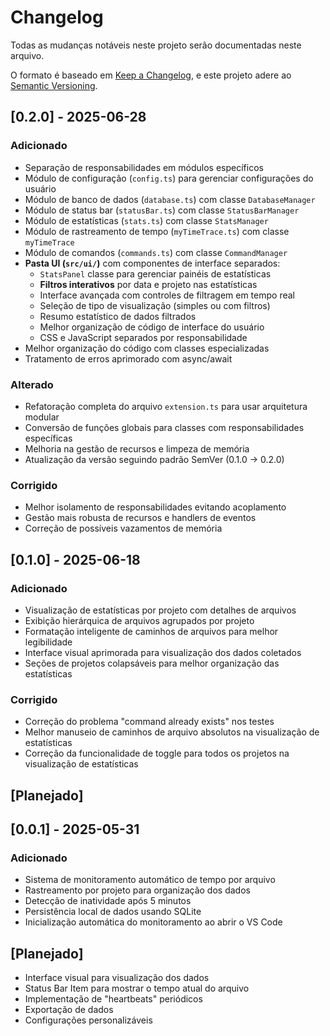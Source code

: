 # Changelog

Todas as mudanças notáveis neste projeto serão documentadas neste arquivo.

O formato é baseado em [Keep a Changelog](https://keepachangelog.com/en/1.0.0/),
e este projeto adere ao [Semantic Versioning](https://semver.org/spec/v2.0.0.html).

## [0.2.0] - 2025-06-28

### Adicionado

- Separação de responsabilidades em módulos específicos
- Módulo de configuração (`config.ts`) para gerenciar configurações do usuário
- Módulo de banco de dados (`database.ts`) com classe `DatabaseManager`
- Módulo de status bar (`statusBar.ts`) com classe `StatusBarManager`
- Módulo de estatísticas (`stats.ts`) com classe `StatsManager`
- Módulo de rastreamento de tempo (`myTimeTrace.ts`) com classe `myTimeTrace`
- Módulo de comandos (`commands.ts`) com classe `CommandManager`
- **Pasta UI (`src/ui/`)** com componentes de interface separados:
  - `StatsPanel` classe para gerenciar painéis de estatísticas
  - **Filtros interativos** por data e projeto nas estatísticas
  - Interface avançada com controles de filtragem em tempo real
  - Seleção de tipo de visualização (simples ou com filtros)
  - Resumo estatístico de dados filtrados
  - Melhor organização de código de interface do usuário
  - CSS e JavaScript separados por responsabilidade
- Melhor organização do código com classes especializadas
- Tratamento de erros aprimorado com async/await

### Alterado

- Refatoração completa do arquivo `extension.ts` para usar arquitetura modular
- Conversão de funções globais para classes com responsabilidades específicas
- Melhoria na gestão de recursos e limpeza de memória
- Atualização da versão seguindo padrão SemVer (0.1.0 → 0.2.0)

### Corrigido

- Melhor isolamento de responsabilidades evitando acoplamento
- Gestão mais robusta de recursos e handlers de eventos
- Correção de possíveis vazamentos de memória

## [0.1.0] - 2025-06-18

### Adicionado

- Visualização de estatísticas por projeto com detalhes de arquivos
- Exibição hierárquica de arquivos agrupados por projeto
- Formatação inteligente de caminhos de arquivos para melhor legibilidade
- Interface visual aprimorada para visualização dos dados coletados
- Seções de projetos colapsáveis para melhor organização das estatísticas

### Corrigido

- Correção do problema "command already exists" nos testes
- Melhor manuseio de caminhos de arquivo absolutos na visualização de estatísticas
- Correção da funcionalidade de toggle para todos os projetos na visualização de estatísticas

## [Planejado]

## [0.0.1] - 2025-05-31

### Adicionado

- Sistema de monitoramento automático de tempo por arquivo
- Rastreamento por projeto para organização dos dados
- Detecção de inatividade após 5 minutos
- Persistência local de dados usando SQLite
- Inicialização automática do monitoramento ao abrir o VS Code

## [Planejado]

- Interface visual para visualização dos dados
- Status Bar Item para mostrar o tempo atual do arquivo
- Implementação de "heartbeats" periódicos
- Exportação de dados
- Configurações personalizáveis

